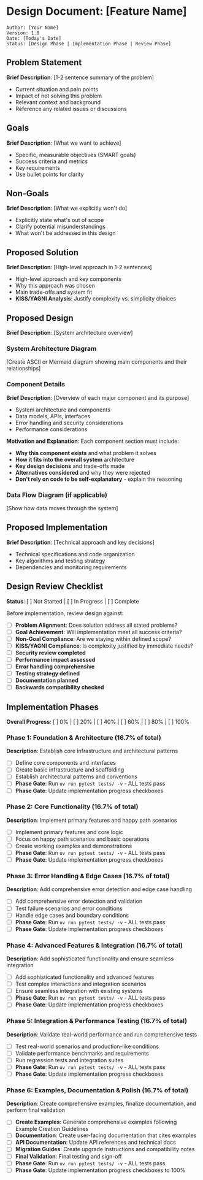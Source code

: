 # Design Document: [Feature Name]

```text
Author: [Your Name]
Version: 1.0
Date: [Today's Date]
Status: [Design Phase | Implementation Phase | Review Phase]
```

## Problem Statement
**Brief Description**: [1-2 sentence summary of the problem]

- Current situation and pain points
- Impact of not solving this problem  
- Relevant context and background
- Reference any related issues or discussions

## Goals
**Brief Description**: [What we want to achieve]

- Specific, measurable objectives (SMART goals)
- Success criteria and metrics
- Key requirements
- Use bullet points for clarity

## Non-Goals
**Brief Description**: [What we explicitly won't do]

- Explicitly state what's out of scope
- Clarify potential misunderstandings
- What won't be addressed in this design

## Proposed Solution
**Brief Description**: [High-level approach in 1-2 sentences]

- High-level approach and key components
- Why this approach was chosen
- Main trade-offs and system fit
- **KISS/YAGNI Analysis**: Justify complexity vs. simplicity choices

## Proposed Design
**Brief Description**: [System architecture overview]

### System Architecture Diagram
<!-- mermaid markdown -->
[Create ASCII or Mermaid diagram showing main components and their relationships]
<!-- end mermaid markdown -->

### Component Details
**Brief Description**: [Overview of each major component and its purpose]

- System architecture and components
- Data models, APIs, interfaces
- Error handling and security considerations
- Performance considerations

**Motivation and Explanation**: Each component section must include:
- **Why this component exists** and what problem it solves
- **How it fits into the overall system** architecture
- **Key design decisions** and trade-offs made
- **Alternatives considered** and why they were rejected
- **Don't rely on code to be self-explanatory** - explain the reasoning

### Data Flow Diagram (if applicable)
<!-- mermaid markdown -->
[Show how data moves through the system]
<!-- end mermaid markdown -->

## Proposed Implementation
**Brief Description**: [Technical approach and key decisions]

- Technical specifications and code organization
- Key algorithms and testing strategy
- Dependencies and monitoring requirements

## Design Review Checklist
**Status**: [ ] Not Started | [ ] In Progress | [ ] Complete

Before implementation, review design against:
- [ ] **Problem Alignment**: Does solution address all stated problems?
- [ ] **Goal Achievement**: Will implementation meet all success criteria?
- [ ] **Non-Goal Compliance**: Are we staying within defined scope?
- [ ] **KISS/YAGNI Compliance**: Is complexity justified by immediate needs?
- [ ] **Security review completed**
- [ ] **Performance impact assessed**
- [ ] **Error handling comprehensive**
- [ ] **Testing strategy defined**
- [ ] **Documentation planned**
- [ ] **Backwards compatibility checked**

## Implementation Phases
**Overall Progress**: [ ] 0% | [ ] 20% | [ ] 40% | [ ] 60% | [ ] 80% | [ ] 100%

### Phase 1: Foundation & Architecture (16.7% of total)
**Description**: Establish core infrastructure and architectural patterns
- [ ] Define core components and interfaces
- [ ] Create basic infrastructure and scaffolding
- [ ] Establish architectural patterns and conventions
- [ ] **Phase Gate**: Run `uv run pytest tests/ -v` - ALL tests pass
- [ ] **Phase Gate**: Update implementation progress checkboxes

### Phase 2: Core Functionality (16.7% of total)
**Description**: Implement primary features and happy path scenarios
- [ ] Implement primary features and core logic
- [ ] Focus on happy path scenarios and basic operations
- [ ] Create working examples and demonstrations
- [ ] **Phase Gate**: Run `uv run pytest tests/ -v` - ALL tests pass
- [ ] **Phase Gate**: Update implementation progress checkboxes

### Phase 3: Error Handling & Edge Cases (16.7% of total)
**Description**: Add comprehensive error detection and edge case handling
- [ ] Add comprehensive error detection and validation
- [ ] Test failure scenarios and error conditions
- [ ] Handle edge cases and boundary conditions
- [ ] **Phase Gate**: Run `uv run pytest tests/ -v` - ALL tests pass
- [ ] **Phase Gate**: Update implementation progress checkboxes

### Phase 4: Advanced Features & Integration (16.7% of total)
**Description**: Add sophisticated functionality and ensure seamless integration
- [ ] Add sophisticated functionality and advanced features
- [ ] Test complex interactions and integration scenarios
- [ ] Ensure seamless integration with existing systems
- [ ] **Phase Gate**: Run `uv run pytest tests/ -v` - ALL tests pass
- [ ] **Phase Gate**: Update implementation progress checkboxes

### Phase 5: Integration & Performance Testing (16.7% of total)
**Description**: Validate real-world performance and run comprehensive tests
- [ ] Test real-world scenarios and production-like conditions
- [ ] Validate performance benchmarks and requirements
- [ ] Run regression tests and integration suites
- [ ] **Phase Gate**: Run `uv run pytest tests/ -v` - ALL tests pass
- [ ] **Phase Gate**: Update implementation progress checkboxes

### Phase 6: Examples, Documentation & Polish (16.7% of total)
**Description**: Create comprehensive examples, finalize documentation, and perform final validation
- [ ] **Create Examples**: Generate comprehensive examples following Example Creation Guidelines
- [ ] **Documentation**: Create user-facing documentation that cites examples
- [ ] **API Documentation**: Update API references and technical docs
- [ ] **Migration Guides**: Create upgrade instructions and compatibility notes
- [ ] **Final Validation**: Final testing and sign-off
- [ ] **Phase Gate**: Run `uv run pytest tests/ -v` - ALL tests pass
- [ ] **Phase Gate**: Update implementation progress checkboxes to 100% 